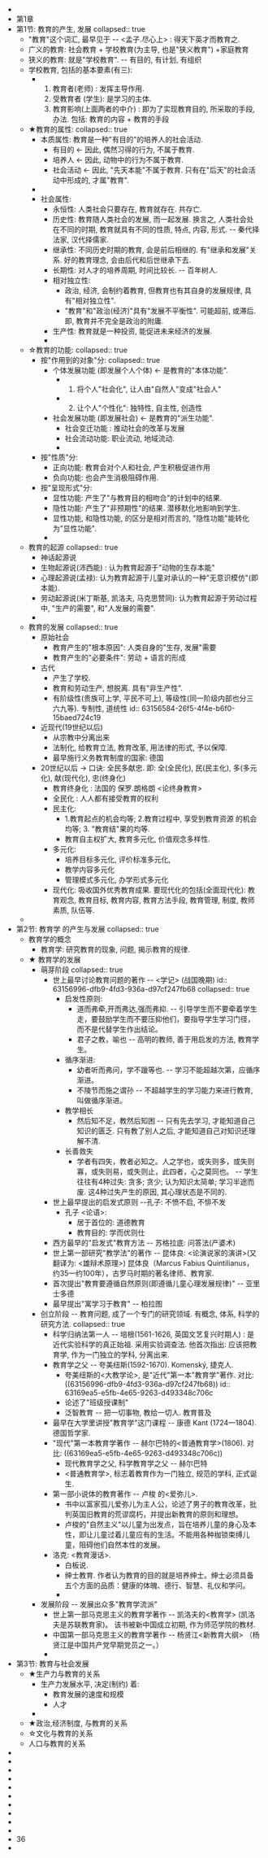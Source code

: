 -
- 第1章
- 第1节:  教育的产生, 发展
  collapsed:: true
	- "教育"这个词汇, 最早见于 -- <孟子.尽心上> : 得天下英才而教育之.
	- 广义的教育: 社会教育 + 学校教育(为主导, 也是"狭义教育") +家庭教育
	- 狭义的教育: 就是"学校教育". -- 有目的, 有计划, 有组织
	- 学校教育, 包括的基本要素(有三):
		- 1. 教育者(老师) : 发挥主导作用.
		  2. 受教育者 (学生): 是学习的主体.
		  3. 教育影响(上面两者的中介) : 即为了实现教育目的, 所采取的手段, 办法. 包括: 教育的内容 + 教育的手段
	- ★教育的属性:
	  collapsed:: true
		- 本质属性: 教育是一种"有目的"的培养人的社会活动.
			- 有目的  ← 因此,  偶然习得的行为, 不属于教育.
			- 培养人 ← 因此, 动物中的行为不属于教育.
			- 社会活动 ← 因此, "先天本能"不属于教育. 只有在"后天"的社会活动中形成的, 才属"教育".
		-
		- 社会属性:
			- 永恒性: 人类社会只要存在, 教育就存在. 共存亡.
			- 历史性: 教育随人类社会的发展, 而一起发展. 换言之, 人类社会处在不同的时期, 教育就具有不同的性质, 特点, 内容, 形式. -- 秦代择法家, 汉代择儒家.
			- 继承性: 不同历史时期的教育, 会是前后相继的. 有"继承和发展"关系. 好的教育理念, 会由后代和后世继承下去.
			- 长期性: 对人才的培养周期, 时间比较长. -- 百年树人.
			- 相对独立性:
				- 政治, 经济, 会制约着教育, 但教育也有其自身的发展规律, 具有"相对独立性".
				- "教育"和"政治(经济)"具有"发展不平衡性". 可能超前, 或滞后. 即, 教育并不完全是政治的附庸.
			- 生产性: 教育就是一种投资, 能促进未来经济的发展.
			-
	- ☆教育的功能:
	  collapsed:: true
		- 按"作用到的对象"分:
		  collapsed:: true
			- 个体发展功能 (即发展个人个体) ← 是教育的"本体功能".
				- 1. 将个人"社会化", 让人由"自然人"变成"社会人"
				- 2. 让个人"个性化": 独特性, 自主性, 创造性
			- 社会发展功能 (即发展社会) ← 是教育的"派生功能".
				- 社会变迁功能 : 推动社会的改革与发展
				- 社会流动功能: 职业流动, 地域流动.
				-
		- 按"性质"分:
			- 正向功能: 教育会对个人和社会, 产生积极促进作用
			- 负向功能: 也会产生消极阻碍作用.
		- 按"呈现形式"分:
			- 显性功能: 产生了"与教育目的相吻合"的计划中的结果.
			- 隐性功能: 产生了"非预期性"的结果. 潜移默化地影响到学生.
			- 显性功能, 和隐性功能, 的区分是相对而言的, "隐性功能"能转化为"显性功能".
			-
	- 教育的起源
	  collapsed:: true
		- 神话起源说
		- 生物起源说(沛西能) : 认为教育起源于"动物的生存本能"
		- 心理起源说(孟禄): 认为教育起源于儿童对承认的一种"无意识模仿"(即本能).
		- 劳动起源说(米丁斯基, 凯洛夫, 马克思赞同): 认为教育起源于劳动过程中, "生产的需要", 和"人发展的需要".
		-
	- 教育的发展
	  collapsed:: true
		- 原始社会
			- 教育产生的"根本原因": 人类自身的"生存, 发展"需要
			- 教育产生的"必要条件": 劳动 + 语言的形成
		- 古代
			- 产生了学校.
			- 教育和劳动生产, 想脱离. 具有"非生产性".
			- 有阶级性(贵族可上学, 平民不可上), 等级性(同一阶级内部也分三六九等). 专制性, 道统性
			  id:: 63156584-26f5-4f4e-b6f0-15baed724c19
		- 近现代(19世纪以后)
			- 从宗教中分离出来
			- 法制化, 给教育立法,  教育改革, 用法律的形式, 予以保障.
			- 最早施行义务教育制度的国家: 德国
		- 20世纪以后  → 口诀: 全民多献忠. 即: 全(全民化), 民(民主化), 多(多元化), 献(现代化), 忠(终身化)
			- 教育终身化 : 法国的 保罗.朗格朗 <论终身教育>
			- 全民化 : 人人都有接受教育的权利
			- 民主化:
				- 1.教育起点的机会均等; 2.教育过程中, 享受到教育资源 的机会均等; 3. "教育结"果的均等.
				- 教育自主权扩大, 教育多元化, 价值观念多样性.
			- 多元化:
				- 培养目标多元化, 评价标准多元化,
				- 教学内容多元化
				- 管理模式多元化, 办学形式多元化
			- 现代化: 吸收国外优秀教育成果. 要现代化的包括(全面现代化): 教育观念, 教育目标, 教育内容, 教育方法手段, 教育管理, 制度, 教师素质, 队伍等.
	-
- 第2节: 教育学 的产生与发展
  collapsed:: true
	- 教育学的概念
		- 教育学: 研究教育的现象, 问题, 揭示教育的规律.
	- ★ 教育学的发展
		- 萌芽阶段
		  collapsed:: true
			- 世上最早讨论教育问题的著作 -- <学记> (战国晚期)
			  id:: 63156996-dfb9-4fd3-936a-d97cf247fb68
			  collapsed:: true
				- 启发性原则:
					- 道而弗牵,开而弗达,强而弗抑. -- 引导学生而不要牵着学生走，要鼓励学生而不要压抑他们，要指导学生学习门径，而不是代替学生作出结论。
					- 君子之教，喻也 -- 高明的教师, 善于用启发的方法, 教育学生。
				- 循序渐进:
					- 幼者听而弗问，学不躐等也.  -- 学习不能超越次第，应循序渐进。
					- 不陵节而施之谓孙 -- 不超越学生的学习能力来进行教育, 叫做循序渐进。
				- 教学相长
					- 然后知不足，教然后知困 -- 只有先去学习, 才能知道自己知识的匮乏. 只有教了别人之后, 才能知道自己对知识还理解不清.
				- 长善救失
					- 学者有四失，教者必知之。人之学也，或失则多，或失则寡，或失则易，或失则止，此四者，心之莫同也。 -- 学生往往有4种过失: 贪多; 贪少; 认为知识太简单; 学习半途而废. 这4种过失产生的原因, 其心理状态是不同的.
			- 世上最早提出的启发式原则 --孔子: 不愤不启, 不悱不发
				- 孔子 <论语>:
					- 居于首位的: 道德教育
					- 教育目的: 学而优则仕
			- 西方最早的"启发式"教育方法 -- 苏格拉底: 问答法(产婆术)
			- 世上第一部研究"教学法"的著作 -- 昆体良: <论演说家的演讲>(又翻译为: <雄辩术原理>) 昆体良（Marcus Fabius Quintilianus，约35—约100年），古罗马时期的著名律师、教育家.
			- 首次提出"教育要遵循自然原则(即遵循儿童心理发展规律)" -- 亚里士多德
			- 最早提出"寓学习于教育" -- 柏拉图
		- 创立阶段 -- 教育问题, 成了一个专门的研究领域. 有概念, 体系, 科学的研究方法.
		  collapsed:: true
			- 科学归纳法第一人 -- 培根(1561-1626, 英国文艺复兴时期人) : 是近代实验科学的真正始祖. 采用实验调查法.  他首次指出: 应该把教育学, 作为一门独立的学科, 分离出来.
			- 教育学之父 -- 夸美纽斯(1592-1670). Komenský, 捷克人.
				- 夸美纽斯的<大教学论>, 是"近代"第一本"教育学"著作.   对比: ((63156996-dfb9-4fd3-936a-d97cf247fb68))
				  id:: 63169ea5-e5fb-4e65-9263-d493348c706c
				- 论述了"班级授课制"
				- 泛智教育 -- 把一切事物, 教给一切人. 教育普及
			- 最早在大学里讲授"教育学"这门课程 -- 康德 Kant (1724—1804). 德国哲学家.
			- "现代"第一本教育学著作 -- 赫尔巴特的<普通教育学>(1806).  对比: ((63169ea5-e5fb-4e65-9263-d493348c706c))
				- 现代教育学之父, 科学教育学之父 -- 赫尔巴特
				- <普通教育学>, 标志着教育作为一门独立, 规范的学科, 正式诞生.
			- 第一部小说体的教育著作 -- 卢梭 的<爱弥儿>.
				- 书中以富家孤儿爱弥儿为主人公，论述了男子的教育改革，批判英国旧教育的荒谬腐朽，并提出新教育的原则和理想。
				- 卢梭的"自然主义"以儿童为出发点，旨在培养儿童的身心及本性，即让儿童过着儿童应有的生活。不能用各种枷锁束缚儿童，阻碍他们自然本性的发展。
			- 洛克: <教育漫话>.
				- 白板说.
				- 绅士教育. 作者认为教育的目的就是培养绅士。绅士必须具备五个方面的品质：健康的体魄、德行、智慧、礼仪和学问。
				-
		- 发展阶段 -- 发展出众多"教育学流派"
			- 世上第一部马克思主义的教育学著作 -- 凯洛夫的<教育学> (凯洛夫是苏联教育家)。 该书被新中国成立初期, 作为师范学院的教材.
			- 中国第一部马克思主义的教育学著作 -- 杨贤江<新教育大纲> （杨贤江是中国共产党早期党员之一。）
			-
- 第3节: 教育与社会发展
	- ★生产力与教育的关系
		- 生产力发展水平, 决定(制约) 着:
			- 教育发展的速度和规模
			- 人才
		-
	- ★政治,经济制度, 与教育的关系
	- ☆文化与教育的关系
	- 人口与教育的关系
-
-
-
-
-
-
-
-
-
-
- 36
-